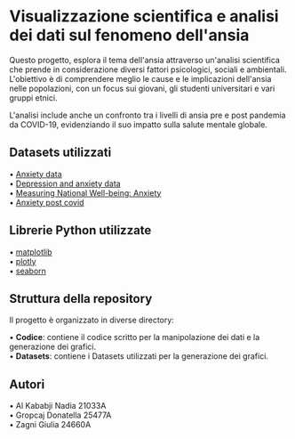 # Visualizzazione scientifica e analisi dei dati sul fenomeno dell'ansia
Questo progetto, esplora il tema dell'ansia attraverso un'analisi scientifica che prende in considerazione diversi fattori psicologici, sociali e ambientali. L'obiettivo è di comprendere meglio le cause e le implicazioni dell'ansia nelle popolazioni, con un focus sui giovani, gli studenti universitari e vari gruppi etnici.

L'analisi include anche un confronto tra i livelli di ansia pre e post pandemia da COVID-19, evidenziando il suo impatto sulla salute mentale globale.

## Datasets utilizzati 
• [Anxiety data](https://www.ethnicity-facts-figures.service.gov.uk/health/wellbeing/well-being-anxiety-yesterday/latest/)  
• [Depression and anxiety data](https://www.kaggle.com/datasets/shahzadahmad0402/depression-and-anxiety-data/data)  
• [Measuring National Well-being: Anxiety](https://www.ons.gov.uk/peoplepopulationandcommunity/wellbeing/datasets/measuringnationalwellbeinganxiety)  
• [Anxiety post covid](https://www.statista.com/statistics/1310875/prevalence-of-anxiety-before-and-after-covid-19-select-oecd-countries/)   

## Librerie Python utilizzate
• [matplotlib](https://matplotlib.org/)   
• [plotly](https://plotly.com/graphing-libraries/  )  
• [seaborn](https://seaborn.pydata.org/  )   

## Struttura della repository
Il progetto è organizzato in diverse directory:

• **Codice**:  contiene il codice scritto per la manipolazione dei dati e la generazione dei grafici.  
• **Datasets**: contiene i Datasets utilizzati per la generazione dei grafici.    

## Autori
•  Al Kababji Nadia 21033A  
•  Gropcaj Donatella 25477A  
•  Zagni Giulia 24660A  
